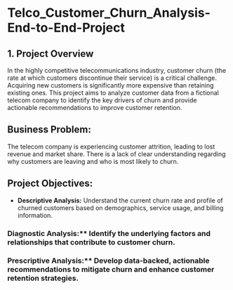 # Telco_Customer_Churn_Analysis-End-to-End-Project

## 1. Project Overview
In the highly competitive telecommunications industry, customer churn (the rate at which customers discontinue their service) is a critical challenge. Acquiring new customers is significantly more expensive than retaining existing ones. This project aims to analyze customer data from a fictional telecom company to identify the key drivers of churn and provide actionable recommendations to improve customer retention.

## Business Problem: 
The telecom company is experiencing customer attrition, leading to lost revenue and market share. There is a lack of clear understanding regarding why customers are leaving and who is most likely to churn.

## Project Objectives:

  - **Descriptive Analysis:** Understand the current churn rate and profile of churned customers based on demographics, service usage, and billing information.

  ### Diagnostic Analysis:** Identify the underlying factors and relationships that contribute to customer churn.

  ### Prescriptive Analysis:** Develop data-backed, actionable recommendations to mitigate churn and enhance customer retention strategies.

